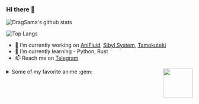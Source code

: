 ### Hi there 👋



![DragSama's github stats](https://github-readme-stats.vercel.app/api?username=dragsama&show_icons=true&theme=radical&hide_title=true)

![Top Langs](https://github-readme-stats.vercel.app/api/top-langs/?username=dragsama&theme=radical&card_width=450)



- 🔭 I’m currently working on [AniFluid](https://t.me/AniFluidBot), [Sibyl System](https://github.com/AnimeKaizoku/SibylSystem), [Tamokuteki](https://github.com/DragSama/Tamokuteki)
- 🌱 I’m currently learning - Python, Rust
- 📫 Reach me on [Telegram](https://t.me/DragSama)

<img src = https://i.pinimg.com/originals/25/d2/54/25d254df236c61306bceb86df5f671f1.gif width = 80 align = "right">

<details>
<summary> Some of my favorite anime :gem: </summary>

<!-- anime_list_start-->
* [Kaguya-sama: Love is War](https://anilist.co/anime/101921) - (Kaguya-sama wa Kokurasetai: Tensai-tachi no Renai Zunousen)
* [KONOSUBA -God's blessing on this wonderful world! 2](https://anilist.co/anime/21699) - (Kono Subarashii Sekai ni Shukufuku wo! 2)
* [Re:ZERO -Starting Life in Another World-](https://anilist.co/anime/21355) - (Re:Zero kara Hajimeru Isekai Seikatsu)
* [Overlord](https://anilist.co/anime/20832) - (Overlord)
* [No Game, No Life](https://anilist.co/anime/19815) - (No Game No Life)
* [How Not to Summon a Demon Lord](https://anilist.co/anime/101004) - (Isekai Maou to Shoukan Shoujo no Dorei Majutsu)
* [Re:ZERO -Starting Life in Another World- Season 2](https://anilist.co/anime/108632) - (Re:Zero kara Hajimeru Isekai Seikatsu 2nd Season)
* [Kaguya-sama: Love is War?](https://anilist.co/anime/112641) - (Kaguya-sama wa Kokurasetai?: Tensai-tachi no Renai Zunousen)
* [Code Geass: Lelouch of the Re;surrection](https://anilist.co/anime/97880) - (Code Geass: Fukkatsu no Lelouch)
* [Gate](https://anilist.co/anime/20994) - (Gate: Jieitai Kanochi nite, Kaku Tatakaeri)
* [My Hero Academia Season 4](https://anilist.co/anime/104276) - (Boku no Hero Academia 4)
* [The Rising of the Shield Hero](https://anilist.co/anime/99263) - (Tate no Yuusha no Nariagari)
* [Dragon Ball Super](https://anilist.co/anime/21175) - (Dragon Ball Super)
* [Talentless Nana](https://anilist.co/anime/117343) - (Munou na Nana)
* [None](https://anilist.co/anime/108725) - (Yakusoku no Neverland 2nd Season)
* [Demon Slayer: Kimetsu no Yaiba](https://anilist.co/anime/101922) - (Kimetsu no Yaiba)
* [Hunter x Hunter](https://anilist.co/anime/136) - (Hunter x Hunter)
* [A Silent Voice](https://anilist.co/anime/20954) - (Koe no Katachi)
* [Your Name.](https://anilist.co/anime/21519) - (Kimi no Na wa.)
* [Made in Abyss](https://anilist.co/anime/97986) - (Made in Abyss)
* [Attack on Titan](https://anilist.co/anime/16498) - (Shingeki no Kyojin)
* [Attack on Titan Season 2](https://anilist.co/anime/20958) - (Shingeki no Kyojin 2)
* [Attack on Titan Season 3](https://anilist.co/anime/99147) - (Shingeki no Kyojin 3)
* [Attack on Titan Season 3 Part 2](https://anilist.co/anime/104578) - (Shingeki no Kyojin 3 Part 2)
* [Dragon Ball](https://anilist.co/anime/223) - (Dragon Ball)
<!-- anime_list_end-->

</details>

